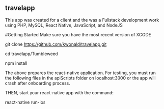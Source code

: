 ## travelapp
This app was created for a client and the was a Fullstack development work using PHP, MySQL, React Native, JavaScript, and NodeJS

#Getting Started
Make sure you have the most recent version of XCODE

git clone https://github.com/kwonald/travelapp.git

cd travelapp/Tumbleweed

npm install 

The above prepares the react-native application.
For testing, you must run the following files in the apiScripts folder on localhost:3000 or the app will crash after onboarding process.

THEN, start your react-native app with the command:

react-native run-ios
